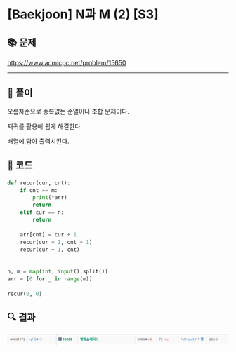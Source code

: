 # [Baekjoon] N과 M (2) [S3]

## 📚 문제

https://www.acmicpc.net/problem/15650

---

## 📖 풀이

오름차순으로 중복없는 순열이니 조합 문제이다.

재귀를 활용해 쉽게 해결한다.

배열에 담아 출력시킨다.

## 📒 코드

```python
def recur(cur, cnt):
    if cnt == m:
        print(*arr)
        return
    elif cur == n:
        return

    arr[cnt] = cur + 1
    recur(cur + 1, cnt + 1)   
    recur(cur + 1, cnt)
    

n, m = map(int, input().split())
arr = [0 for _ in range(m)]

recur(0, 0)
```

## 🔍 결과

![image-20220318171952204](README.assets/image-20220318171952204.png)